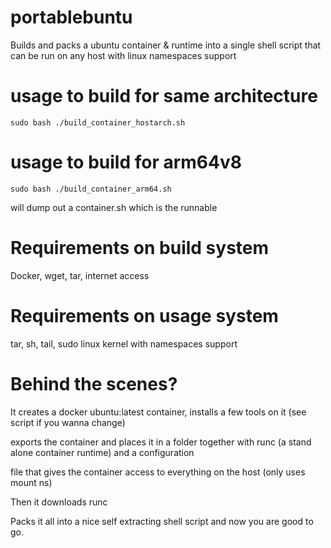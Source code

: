 # portablebuntu
Builds and packs a ubuntu container &amp; runtime into a single shell script that can be run on any host with linux namespaces support
# usage to build for same architecture
```sudo bash ./build_container_hostarch.sh```
# usage to build for arm64v8
```sudo bash ./build_container_arm64.sh```

will dump out a container.sh which is the runnable
# Requirements on build system
Docker, wget, tar, internet access
# Requirements on usage system
tar, sh, tail, sudo
linux kernel with namespaces support
# Behind the scenes?
It creates a docker ubuntu:latest container, installs a few tools on it (see script if you wanna change)

exports the container and places it in a folder together with runc (a stand alone container runtime) and a configuration

file that gives the container access to everything on the host (only uses mount ns)

Then it downloads runc

Packs it all into a nice self extracting shell script and now you are good to go.
